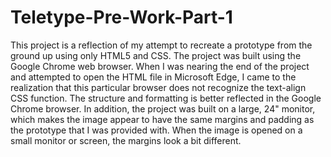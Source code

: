 # Teletype-Pre-Work-Part-1
This project is a reflection of my attempt to recreate a prototype from the ground up using only HTML5 and CSS.  The project was built using the Google Chrome web browser.  When I was nearing the end of the project and attempted to open the HTML file in Microsoft Edge, I came to the realization that this particular browser does not recognize the text-align CSS function.  The structure and formatting is better reflected in the Google Chrome browser.  In addition, the project was built on a large, 24" monitor, which makes the image appear to have the same margins and padding as the prototype that I was provided with.  When the image is opened on a small monitor or screen, the margins look a bit different.
